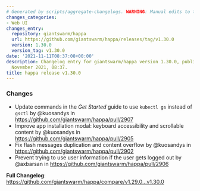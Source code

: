 ```yaml
---
# Generated by scripts/aggregate-changelogs. WARNING: Manual edits to this files will be overwritten.
changes_categories:
- Web UI
changes_entry:
  repository: giantswarm/happa
  url: https://github.com/giantswarm/happa/releases/tag/v1.30.0
  version: 1.30.0
  version_tag: v1.30.0
date: '2021-11-11T08:37:08+00:00'
description: Changelog entry for giantswarm/happa version 1.30.0, published on 11
  November 2021, 08:37.
title: happa release v1.30.0
---
```


### Changes

* Update commands in the _Get Started_ guide to use `kubectl gs` instead of `gsctl` by @kuosandys in https://github.com/giantswarm/happa/pull/2907
* Improve app installation modal: keyboard accessibility and scrollable content by @kuosandys in https://github.com/giantswarm/happa/pull/2905
* Fix flash messages duplication and content overflow by @kuosandys in https://github.com/giantswarm/happa/pull/2902
* Prevent trying to use user information if the user gets logged out by @axbarsan in https://github.com/giantswarm/happa/pull/2906

**Full Changelog**: https://github.com/giantswarm/happa/compare/v1.29.0...v1.30.0
